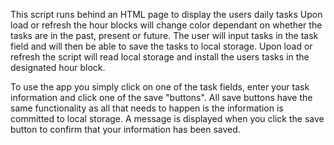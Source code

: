 This script runs behind an HTML page to display the users daily tasks
Upon load or refresh the hour blocks will change color dependant on whether
the tasks are in the past, present or future.
The user will input tasks in the task field and will then be able to save
the tasks to local storage.
Upon load or refresh the script will read local storage and install the
users tasks in the designated hour block.

To use the app you simply click on one of the task fields, enter your task information and click one of the save "buttons". All save buttons have the same functionality as all that needs to happen is the information is committed to local storage. A message is displayed when you click the save button to confirm that your information has been saved.
